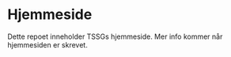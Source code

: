 # Hjemmeside

Dette repoet inneholder TSSGs hjemmeside. Mer info kommer når hjemmesiden er skrevet.
